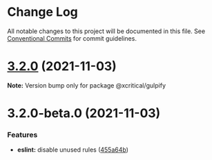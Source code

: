 # Change Log

All notable changes to this project will be documented in this file.
See [Conventional Commits](https://conventionalcommits.org) for commit guidelines.

# [3.2.0](https://github.com/xcritical-software/xc-front-presets/compare/@xcritical/gulpify@3.2.0-beta.0...@xcritical/gulpify@3.2.0) (2021-11-03)

**Note:** Version bump only for package @xcritical/gulpify





# 3.2.0-beta.0 (2021-11-03)


### Features

* **eslint:** disable unused rules ([455a64b](https://github.com/xcritical-software/xc-front-presets/commit/455a64bda53d9cb4511511aa9acfa1b280fddfcf))
